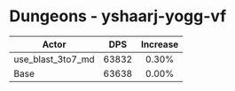 # Dungeons - yshaarj-yogg-vf
| Actor | DPS | Increase |
|---|:---:|:---:|
|use_blast_3to7_md|63832|0.30%|
|Base|63638|0.00%|
